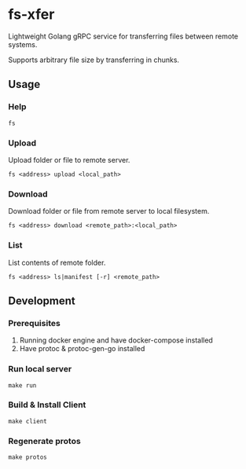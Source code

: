 # fs-xfer

Lightweight Golang gRPC service for transferring files between remote systems.

Supports arbitrary file size by transferring in chunks.

## Usage

### Help

`fs`

### Upload

Upload folder or file to remote server.

`fs <address> upload <local_path>`

### Download

Download folder or file from remote server to local filesystem.

`fs <address> download <remote_path>:<local_path>`

### List

List contents of remote folder.

`fs <address> ls|manifest [-r] <remote_path>`

## Development

### Prerequisites

1. Running docker engine and have docker-compose installed
2. Have protoc & protoc-gen-go installed

### Run local server

`make run`

### Build & Install Client

`make client`

### Regenerate protos

`make protos`